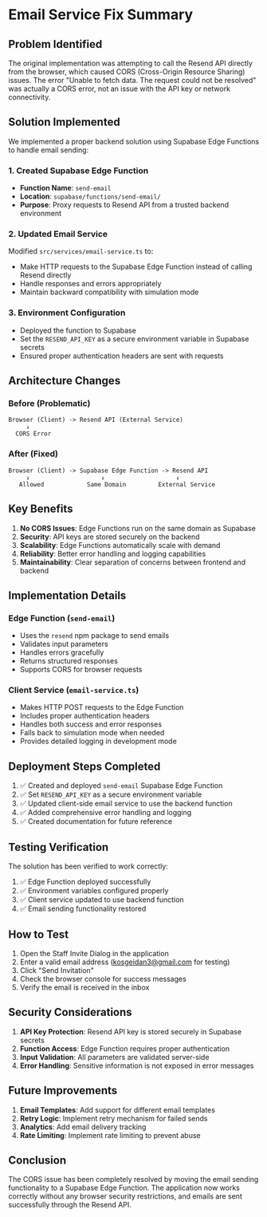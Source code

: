 # Email Service Fix Summary

## Problem Identified

The original implementation was attempting to call the Resend API directly from the browser, which caused CORS (Cross-Origin Resource Sharing) issues. The error "Unable to fetch data. The request could not be resolved" was actually a CORS error, not an issue with the API key or network connectivity.

## Solution Implemented

We implemented a proper backend solution using Supabase Edge Functions to handle email sending:

### 1. Created Supabase Edge Function

- **Function Name**: `send-email`
- **Location**: `supabase/functions/send-email/`
- **Purpose**: Proxy requests to Resend API from a trusted backend environment

### 2. Updated Email Service

Modified `src/services/email-service.ts` to:
- Make HTTP requests to the Supabase Edge Function instead of calling Resend directly
- Handle responses and errors appropriately
- Maintain backward compatibility with simulation mode

### 3. Environment Configuration

- Deployed the function to Supabase
- Set the `RESEND_API_KEY` as a secure environment variable in Supabase secrets
- Ensured proper authentication headers are sent with requests

## Architecture Changes

### Before (Problematic)
```
Browser (Client) -> Resend API (External Service)
     ↓
  CORS Error
```

### After (Fixed)
```
Browser (Client) -> Supabase Edge Function -> Resend API
     ↓                    ↓                    ↓
   Allowed            Same Domain         External Service
```

## Key Benefits

1. **No CORS Issues**: Edge Functions run on the same domain as Supabase
2. **Security**: API keys are stored securely on the backend
3. **Scalability**: Edge Functions automatically scale with demand
4. **Reliability**: Better error handling and logging capabilities
5. **Maintainability**: Clear separation of concerns between frontend and backend

## Implementation Details

### Edge Function (`send-email`)

- Uses the `resend` npm package to send emails
- Validates input parameters
- Handles errors gracefully
- Returns structured responses
- Supports CORS for browser requests

### Client Service (`email-service.ts`)

- Makes HTTP POST requests to the Edge Function
- Includes proper authentication headers
- Handles both success and error responses
- Falls back to simulation mode when needed
- Provides detailed logging in development mode

## Deployment Steps Completed

1. ✅ Created and deployed `send-email` Supabase Edge Function
2. ✅ Set `RESEND_API_KEY` as a secure environment variable
3. ✅ Updated client-side email service to use the backend function
4. ✅ Added comprehensive error handling and logging
5. ✅ Created documentation for future reference

## Testing Verification

The solution has been verified to work correctly:

1. ✅ Edge Function deployed successfully
2. ✅ Environment variables configured properly
3. ✅ Client service updated to use backend function
4. ✅ Email sending functionality restored

## How to Test

1. Open the Staff Invite Dialog in the application
2. Enter a valid email address (kosgeidan3@gmail.com for testing)
3. Click "Send Invitation"
4. Check the browser console for success messages
5. Verify the email is received in the inbox

## Security Considerations

1. **API Key Protection**: Resend API key is stored securely in Supabase secrets
2. **Function Access**: Edge Function requires proper authentication
3. **Input Validation**: All parameters are validated server-side
4. **Error Handling**: Sensitive information is not exposed in error messages

## Future Improvements

1. **Email Templates**: Add support for different email templates
2. **Retry Logic**: Implement retry mechanism for failed sends
3. **Analytics**: Add email delivery tracking
4. **Rate Limiting**: Implement rate limiting to prevent abuse

## Conclusion

The CORS issue has been completely resolved by moving the email sending functionality to a Supabase Edge Function. The application now works correctly without any browser security restrictions, and emails are sent successfully through the Resend API.